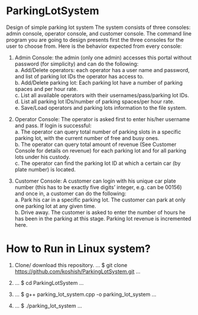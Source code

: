 # ParkingLotSystem
Design of simple parking lot system
The system consists of three consoles: admin console, operator console, and customer console. The command line program you are going to design presents first the three consoles for the user to choose from. Here is the behavior expected from every console:

1. Admin Console: the admin (only one admin) accesses this portal without password (for simplicity) and can do the following:<br>
a. Add/Delete operators: each operator has a user name and password, and list of parking lot IDs the operator has access to.<br>
b. Add/Delete parking lot: Each parking lot have a number of parking spaces and per hour rate.<br>
c. List all available operators with their usernames/pass/parking lot IDs.<br>
d. List all parking lot IDs/number of parking spaces/per hour rate.<br>
e. Save/Load operators and parking lots information to the file system.<br>

2. Operator Console: The operator is asked first to enter his/her username and pass. If login is successful:<br>
a. The operator can query total number of parking slots in a specific parking lot, with the current number of free and busy ones.<br>
b. The operator can query total amount of revenue (See Customer Console for details on revenue) for each parking lot and for all parking lots under his custody. <br>
c. The operator can find the parking lot ID at which a certain car (by plate number) is located.<br>

3. Customer Console: A customer can login with his unique car plate number (this has to be exactly five digits’ integer, e.g. can be 00156) and once in, a customer can do the following:<br>
a. Park his car in a specific parking lot. The customer can park at only one parking lot at any given time. <br>
b. Drive away. The customer is asked to enter the number of hours he has been in the parking at this stage. Parking lot revenue is incremented here. <br>


# How to Run in Linux system?
1. Clone/ download this repository.
...
  $ git clone https://github.com/koshish/ParkingLotSystem.git
...

2. ... $ cd ParkingLotSystem ...
3. ... $ g++ parking_lot_system.cpp -o parking_lot_system ...
4. ... $ ./parking_lot_system ...
